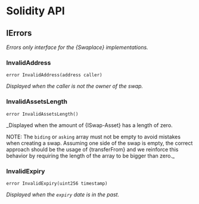 # Solidity API

## IErrors

_Errors only interface for the {Swaplace} implementations._

### InvalidAddress

```solidity
error InvalidAddress(address caller)
```

_Displayed when the caller is not the owner of the swap._

### InvalidAssetsLength

```solidity
error InvalidAssetsLength()
```

_Displayed when the amount of {ISwap-Asset} has a length of zero.

NOTE: The `biding` or `asking` array must not be empty to avoid mistakes
when creating a swap. Assuming one side of the swap is empty, the
correct approach should be the usage of {transferFrom} and we reinforce
this behavior by requiring the length of the array to be bigger than zero._

### InvalidExpiry

```solidity
error InvalidExpiry(uint256 timestamp)
```

_Displayed when the `expiry` date is in the past._

